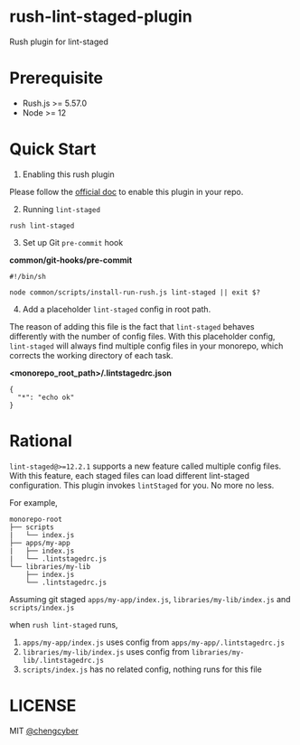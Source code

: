 # rush-lint-staged-plugin

Rush plugin for lint-staged

# Prerequisite

- Rush.js >= 5.57.0
- Node >= 12

# Quick Start

1. Enabling this rush plugin

Please follow the [official doc](https://rushjs.io/pages/maintainer/using_rush_plugins/) to enable this plugin in your repo.

2. Running `lint-staged`

```
rush lint-staged
```

3. Set up Git `pre-commit` hook

**common/git-hooks/pre-commit**

```
#!/bin/sh

node common/scripts/install-run-rush.js lint-staged || exit $?
```

4. Add a placeholder `lint-staged` config in root path.

The reason of adding this file is the fact that `lint-staged` behaves differently with the number of config files. With this placeholder config, `lint-staged` will always find multiple config files in your monorepo, which corrects the working directory of each task.

**<monorepo_root_path>/.lintstagedrc.json**

```
{
  "*": "echo ok"
}
```

# Rational

`lint-staged@>=12.2.1` supports a new feature called multiple config files. With this feature, each staged files can load different lint-staged configuration. This plugin invokes `lintStaged` for you. No more no less.

For example,

```
monorepo-root
├── scripts
|   └── index.js
├── apps/my-app
|   ├── index.js
|   └── .lintstagedrc.js
└── libraries/my-lib
    ├── index.js
    └── .lintstagedrc.js
```

Assuming git staged `apps/my-app/index.js`, `libraries/my-lib/index.js` and `scripts/index.js`

when `rush lint-staged` runs,

1. `apps/my-app/index.js` uses config from `apps/my-app/.lintstagedrc.js`
2. `libraries/my-lib/index.js` uses config from `libraries/my-lib/.lintstagedrc.js`
3. `scripts/index.js` has no related config, nothing runs for this file

# LICENSE

MIT [@chengcyber](https://github.com/chengcyber)

